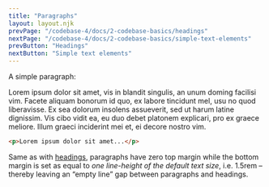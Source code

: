 ```yaml
---
title: "Paragraphs"
layout: layout.njk
prevPage: "/codebase-4/docs/2-codebase-basics/headings"
nextPage: "/codebase-4/docs/2-codebase-basics/simple-text-elements"
prevButton: "Headings"
nextButton: "Simple text elements"
---
```


A simple paragraph:

Lorem ipsum dolor sit amet, vis in blandit singulis, an unum doming facilisi vim. Facete aliquam bonorum id quo, ex labore tincidunt mel, usu no quod liberavisse. Ex sea dolorum insolens assueverit, sed ut harum latine dignissim. Vis cibo vidit ea, eu duo debet platonem explicari, pro ex graece meliore. Illum graeci inciderint mei et, ei decore nostro vim.

```html
<p>Lorem ipsum dolor sit amet...</p>
```

Same as with [headings](/codebase-4/docs/2-codebase-basics/headings), paragraphs have zero top margin while the bottom margin is set as equal to _one line-height of the default text size_, i.e. 1.5rem – thereby leaving an “empty line” gap between paragraphs and headings.